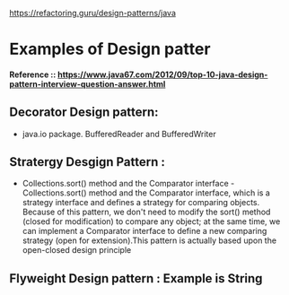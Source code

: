 https://refactoring.guru/design-patterns/java


# Examples of Design patter

#### Reference :: https://www.java67.com/2012/09/top-10-java-design-pattern-interview-question-answer.html

## Decorator Design pattern:
  - java.io package. BufferedReader and BufferedWriter 
 
## Stratergy Desgign Pattern : 
  - Collections.sort() method and the Comparator interface
  -Collections.sort() method and the Comparator interface, which is a strategy interface and defines a strategy for comparing objects. Because of this pattern, we don't need to       modify the sort() method (closed for modification) to compare any object; at the same time, we can implement a Comparator interface to define a new comparing strategy (open       for extension).This pattern is actually based upon the open-closed design principle
  
  
## Flyweight Design pattern : Example is String 
     
